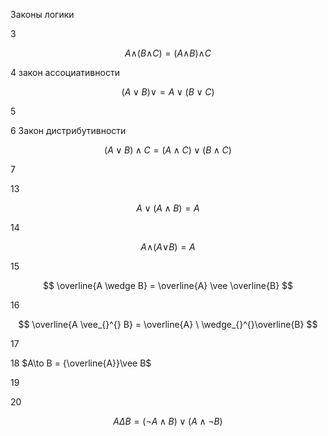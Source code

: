 Законы логики

3

$$ A \wedge_{}^{}(B \wedge_{}^{}C)=(A \wedge_{}^{}B) \wedge_{}^{}C $$


4
закон ассоциативности 

$$ (A \vee B) \vee = A \vee (B \vee C) $$


5



6 Закон дистрибутивности

$$ (A \vee B) \wedge C = (A \wedge C) \vee (B \wedge C) $$

7


13

$$ A \vee (A \wedge B)=A $$

14

$$ A \wedge_{}^{}(A \vee_{}^{}B)=A $$

15 

$$ \overline{A \wedge B} = \overline{A} \vee \overline{B} $$


16 

$$ \overline{A \vee_{}^{} B} = \overline{A} \ \wedge_{}^{}\overline{B} $$


17


 18 $A\to B =  {\overline{A}}\vee  B$


19


20 

$$ A \Delta B = \left( \neg A \wedge  B \right) \vee \left( A \wedge \neg B \right) $$




